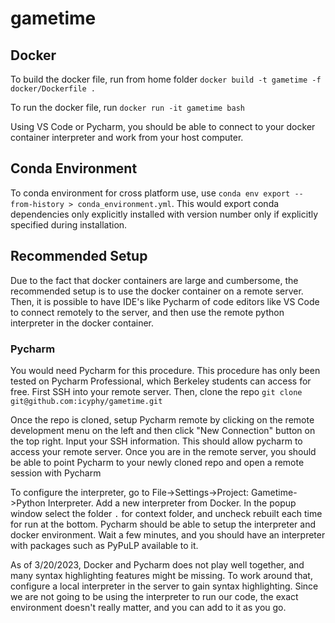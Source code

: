 
# gametime

## Docker
To build the docker file, run from home folder `docker build -t gametime -f docker/Dockerfile .`

To run the docker file, run `docker run -it gametime bash`

Using VS Code or Pycharm, you should be able to connect to your docker container interpreter and work from 
your host computer. 

## Conda Environment
To conda environment for cross platform use, use `conda env export --from-history > conda_environment.yml`. 
This would export conda dependencies only explicitly installed with version number only if explicitly specified during installation. 

## Recommended Setup
Due to the fact that docker containers are large and cumbersome, the recommended setup is to use the docker container on a remote server. 
Then, it is possible to have IDE's like Pycharm of code editors like VS Code to connect remotely to the server, and then 
use the remote python interpreter in the docker container. 

### Pycharm
You would need Pycharm for this procedure. This procedure has only been tested on Pycharm Professional, which Berkeley 
students can access for free. First SSH into your remote server. Then, clone the repo 
`git clone git@github.com:icyphy/gametime.git`

Once the repo is cloned, setup Pycharm remote by clicking on the remote development menu on the left and then click "New Connection" 
button on the top right. Input your SSH information. This should allow pycharm to access your remote server. Once you are in 
the remote server, you should be able to point Pycharm to your newly cloned repo and open a remote session with Pycharm

To configure the interpreter, go to File->Settings->Project: Gametime->Python Interpreter. Add a new interpreter from
Docker. In the popup window select the folder `.` for context folder, and uncheck rebuilt each time for run at the bottom. 
Pycharm should be able to setup the interpreter and docker environment. Wait a few minutes, and you should have an interpreter
with packages such as PyPuLP available to it. 

As of 3/20/2023, Docker and Pycharm does not play well together, and many 
syntax highlighting features might be missing. To work around that, configure a local interpreter in the server
to gain syntax highlighting. Since we are not going to be using the interpreter to run our code, the exact environment
doesn't really matter, and you can add to it as you go. 

